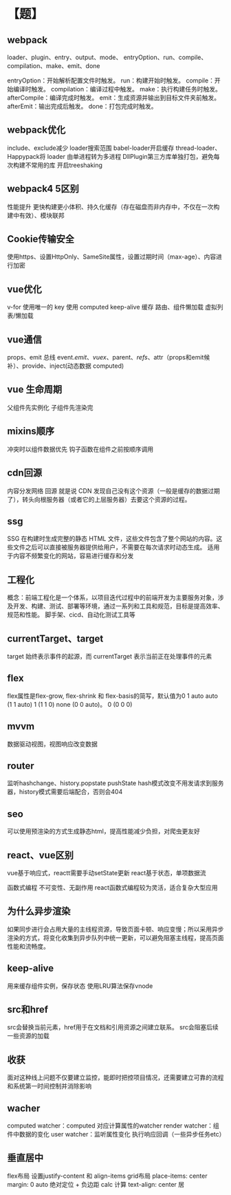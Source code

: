 # 【题】
## webpack
loader、plugin、entry、output、mode、
entryOption、run、compile、compilation、make、emit、done

entryOption：开始解析配置文件时触发。
run：构建开始时触发。
compile：开始编译时触发。
compilation：编译过程中触发。
make：执行构建任务时触发。
afterCompile：编译完成时触发。
emit：生成资源并输出到目标文件夹前触发。
afterEmit：输出完成后触发。
done：打包完成时触发。

## webpack优化
include、exclude减少 loader搜索范围
babel-loader开启缓存
thread-loader、Happypack将 loader 由单进程转为多进程
DllPlugin第三方库单独打包，避免每次构建不常用的库
开启treeshaking

## webpack4 5区别
性能提升 更快构建更小体积、持久化缓存（存在磁盘而非内存中，不仅在一次构建中有效）、模块联邦

## Cookie传输安全
使用https、设置HttpOnly、SameSite属性，设置过期时间（max-age）、内容进行加密

## vue优化
v-for 使用唯一的 key
使用 computed
keep-alive 缓存
路由、组件懒加载
虚拟列表/懒加载

## vue通信
props、emit
总线 event.$emit、vuex、$parent、$refs、$attr（props和emit候补）、provide、inject(动态数据 computed)

## vue 生命周期 
父组件先实例化
子组件先渲染完

## mixins顺序
冲突时以组件数据优先
钩子函数在组件之前按顺序调用

## cdn回源
内容分发网络
回源 就是说 CDN 发现自己没有这个资源（一般是缓存的数据过期了），转头向根服务器（或者它的上层服务器）去要这个资源的过程。

## ssg
SSG 在构建时生成完整的静态 HTML 文件，这些文件包含了整个网站的内容。这些文件之后可以直接被服务器提供给用户，不需要在每次请求时动态生成。 适用于内容不频繁变化的网站，容易进行缓存和分发

## 工程化
概念：前端工程化是一个体系，以项目迭代过程中的前端开发为主要服务对象，涉及开发、构建、测试、部署等环境，通过一系列和工具和规范，目标是提高效率、规范和性能。 脚手架、cicd、自动化测试工具等

## currentTarget、target
target 始终表示事件的起源，而 currentTarget 表示当前正在处理事件的元素

## flex
flex属性是flex-grow, flex-shrink 和 flex-basis的简写，默认值为0 1 auto
auto (1 1 auto)
1 (1 1 0)
none (0 0 auto)。
0 (0 0 0)

## mvvm
数据驱动视图，视图响应改变数据

## router
监听hashchange、history.popstate pushState
hash模式改变不用发请求到服务器，history模式需要后端配合，否则会404

## seo
可以使用预渲染的方式生成静态html，提高性能减少负担，对爬虫更友好

## react、vue区别
vue基于响应式，reactt需要手动setState更新
react基于状态，单项数据流

函数式编程 不可变性、无副作用
react函数式编程较为灵活，适合复杂大型应用

## 为什么异步渲染
如果同步进行会占用大量的主线程资源，导致页面卡顿、响应变慢；所以采用异步渲染的方式，将变化收集到异步队列中统一更新，可以避免阻塞主线程，提高页面性能和流畅度。

## keep-alive
用来缓存组件实例，保存状态
使用LRU算法保存vnode

## src和href
src会替换当前元素，href用于在文档和引用资源之间建立联系。
src会阻塞后续一些资源的加载

## 收获
面对这种线上问题不仅要建立监控，能即时把控项目情况，还需要建立可靠的流程和系统第一时间控制并消除影响

## wacher
computed watcher：computed 对应计算属性的watcher
render watcher：组件中数据的变化
user watcher：监听属性变化 执行响应回调（一些异步任务etc）

## 垂直居中
flex布局 设置justify-content 和 align-items
grid布局   place-items: center
margin: 0 auto
绝对定位 + 负边距
calc 计算
text-align: center 居